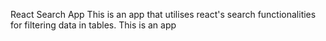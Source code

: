 React Search App
This is an app that utilises react's search functionalities for filtering data in tables.
This is an app
